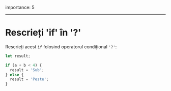importance: 5

---

# Rescrieți 'if' în '?'

Rescrieți acest `if` folosind operatorul condițional `'?'`:

```js
let result;

if (a + b < 4) {
  result = 'Sub';
} else {
  result = 'Peste';
}
```
